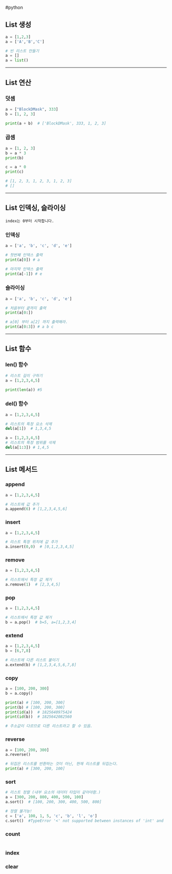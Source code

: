 #python

## List 생성
```Python
a = [1,2,3]
a = ['A','B','C']

# 빈 리스트 만들기
a = []
a = list()
```
---
## List 연산
### 덧셈
```python
a = ["BlockDMask", 333]
b = [1, 2, 3]

print(a + b)  # ['BlockDMask', 333, 1, 2, 3]
```

### 곱셈
```python
a = [1, 2, 3]
b = a * 3
print(b)

c = a * 0
print(c)

# [1, 2, 3, 1, 2, 3, 1, 2, 3]
# []
```

---

## List 인덱싱, 슬라이싱
	index는 0부터 시작합니다.
### 인덱싱
```python
a = ['a', 'b', 'c', 'd', 'e']

# 첫번째 인덱스 출력
print(a[0]) # a

# 마지막 인덱스 출력
print(a[-1]) # e

```

### 슬라이싱
```python
a = ['a', 'b', 'c', 'd', 'e']

# 처음부터 끝까지 출력
print(a[0:])

# a[0] 부터 a[2] 까지 출력해라.
print(a[0:3]) # a b c
```


---
## List 함수

### len() 함수
```Python
# 리스트 길이 구하기
a = [1,2,3,4,5]

print(len(a)) #5
```

### del() 함수
``` Python
a = [1,2,3,4,5]

# 리스트의 특정 요소 삭제
del(a[1])  # 1,3,4,5

a = [1,2,3,4,5]
# 리스트의 특정 범위를 삭제
del(a[1:3]) # 1,4,5
```

---

## List 메서드
### append
```python
a = [1,2,3,4,5]

# 리스트에 값 추가
a.append(6) # [1,2,3,4,5,6]
```

### insert
```python
a = [1,2,3,4,5]

# 리스트 특정 위치에 값 추가
a.insert(0,0)  # [0,1,2,3,4,5]
```

### remove
```python
a = [1,2,3,4,5]

# 리스트에서 특정 값 제거
a.remove(1)  # [2,3,4,5]
```

### pop
```python
a = [1,2,3,4,5]

# 리스트에서 특정 값 제거
b = a.pop()  # b=5, a=[1,2,3,4]
```

### extend
```python
a = [1,2,3,4,5]
b = [6,7,8]

# 리스트에 다른 리스트 붙이기
a.extend(b) # [1,2,3,4,5,6,7,8]
```

### copy
```python
a = [100, 200, 300]
b = a.copy()

print(a) # [100, 200, 300]
print(b) # [100, 200, 300]
print(id(a))  # 1825640975424
print(id(b))  # 1825642082560

# 주소값이 다르므로 다른 리스트라고 할 수 있음.
```

### reverse
```python
a = [100, 200, 300]
a.reverse()

# 뒤집은 리스트를 반환하는 것이 아닌, 현재 리스트를 뒤집는다.
print(a) # [300, 200, 100]
```

### sort
```python
# 리스트 정렬 (내부 요소의 데이터 타입이 같아야함.)
a = [300, 200, 800, 400, 500, 100]
a.sort()  # [100, 200, 300, 400, 500, 800]

# 정렬 불가능!
c = ['a', 100, 1, 5, 'c', 'b', 'l', 'o']
c.sort()  #TypeError '<' not supported between instances of 'int' and 'str'

```

### count
```python

```
### index
### clear


